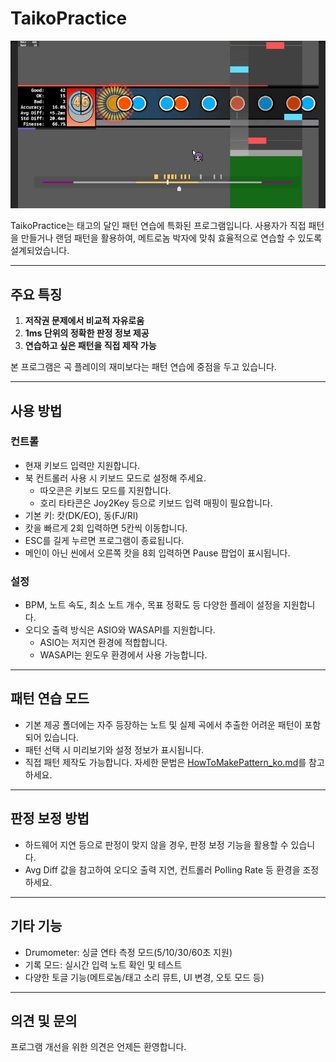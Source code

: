 # TaikoPractice

![](docs/thumbnail.png)

TaikoPractice는 태고의 달인 패턴 연습에 특화된 프로그램입니다. 사용자가 직접 패턴을 만들거나 랜덤 패턴을 활용하여, 메트로놈 박자에 맞춰 효율적으로 연습할 수 있도록 설계되었습니다.

---

## 주요 특징

1. **저작권 문제에서 비교적 자유로움**
2. **1ms 단위의 정확한 판정 정보 제공**
3. **연습하고 싶은 패턴을 직접 제작 가능**

본 프로그램은 곡 플레이의 재미보다는 패턴 연습에 중점을 두고 있습니다.

---

## 사용 방법

### 컨트롤

- 현재 키보드 입력만 지원합니다.
- 북 컨트롤러 사용 시 키보드 모드로 설정해 주세요.
    - 따오콘은 키보드 모드를 지원합니다.
    - 호리 타타콘은 Joy2Key 등으로 키보드 입력 매핑이 필요합니다.
- 기본 키: 캇(DK/EO), 동(FJ/RI)
- 캇을 빠르게 2회 입력하면 5칸씩 이동합니다.
- ESC를 길게 누르면 프로그램이 종료됩니다.
- 메인이 아닌 씬에서 오른쪽 캇을 8회 입력하면 Pause 팝업이 표시됩니다.

### 설정

- BPM, 노트 속도, 최소 노트 개수, 목표 정확도 등 다양한 플레이 설정을 지원합니다.
- 오디오 출력 방식은 ASIO와 WASAPI를 지원합니다.
    - ASIO는 저지연 환경에 적합합니다.
    - WASAPI는 윈도우 환경에서 사용 가능합니다.

---

## 패턴 연습 모드

- 기본 제공 폴더에는 자주 등장하는 노트 및 실제 곡에서 추출한 어려운 패턴이 포함되어 있습니다.
- 패턴 선택 시 미리보기와 설정 정보가 표시됩니다.
- 직접 패턴 제작도 가능합니다. 자세한 문법은 [HowToMakePattern_ko.md](docs/HowToMakePattern_ko.md)를 참고하세요.

---

## 판정 보정 방법

- 하드웨어 지연 등으로 판정이 맞지 않을 경우, 판정 보정 기능을 활용할 수 있습니다.
- Avg Diff 값을 참고하여 오디오 출력 지연, 컨트롤러 Polling Rate 등 환경을 조정하세요.

---

## 기타 기능

- Drumometer: 싱글 연타 측정 모드(5/10/30/60초 지원)
- 기록 모드: 실시간 입력 노트 확인 및 테스트
- 다양한 토글 기능(메트로놈/태고 소리 뮤트, UI 변경, 오토 모드 등)

---

## 의견 및 문의

프로그램 개선을 위한 의견은 언제든 환영합니다.

